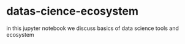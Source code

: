 # datas-cience-ecosystem
in this jupyter notebook we discuss basics of data science tools and ecosystem
